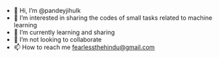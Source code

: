 - 👋 Hi, I’m @pandeyjihulk
- 👀 I’m interested in sharing the codes of small tasks related to machine learning
- 🌱 I’m currently learning and sharing
- 💞️ I’m not looking to collaborate
- 📫 How to reach me fearlessthehindu@gmail.com

<!---
pandeyjihulk/pandeyjihulk is a ✨ special ✨ repository because its `README.md` (this file) appears on your GitHub profile.
You can click the Preview link to take a look at your changes.
--->
